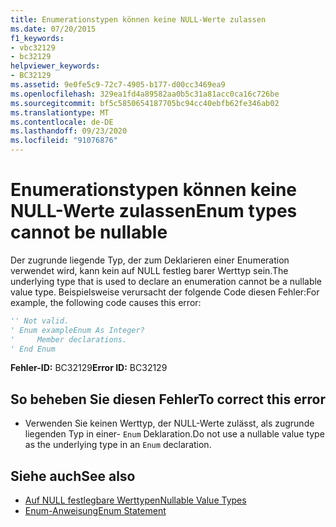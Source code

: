 ```yaml
---
title: Enumerationstypen können keine NULL-Werte zulassen
ms.date: 07/20/2015
f1_keywords:
- vbc32129
- bc32129
helpviewer_keywords:
- BC32129
ms.assetid: 9e0fe5c9-72c7-4905-b177-d00cc3469ea9
ms.openlocfilehash: 329ea1fd4a89582aa0b5c31a81acc0ca16c726be
ms.sourcegitcommit: bf5c5850654187705bc94cc40ebfb62fe346ab02
ms.translationtype: MT
ms.contentlocale: de-DE
ms.lasthandoff: 09/23/2020
ms.locfileid: "91076876"
---
```

# <a name="enum-types-cannot-be-nullable"></a><span data-ttu-id="ada6f-102">Enumerationstypen können keine NULL-Werte zulassen</span><span class="sxs-lookup"><span data-stu-id="ada6f-102">Enum types cannot be nullable</span></span>

<span data-ttu-id="ada6f-103">Der zugrunde liegende Typ, der zum Deklarieren einer Enumeration verwendet wird, kann kein auf NULL festleg barer Werttyp sein.</span><span class="sxs-lookup"><span data-stu-id="ada6f-103">The underlying type that is used to declare an enumeration cannot be a nullable value type.</span></span> <span data-ttu-id="ada6f-104">Beispielsweise verursacht der folgende Code diesen Fehler:</span><span class="sxs-lookup"><span data-stu-id="ada6f-104">For example, the following code causes this error:</span></span>  
  
```vb  
'' Not valid.  
' Enum exampleEnum As Integer?  
'     Member declarations.  
' End Enum  
```  
  
 <span data-ttu-id="ada6f-105">**Fehler-ID:** BC32129</span><span class="sxs-lookup"><span data-stu-id="ada6f-105">**Error ID:** BC32129</span></span>  
  
## <a name="to-correct-this-error"></a><span data-ttu-id="ada6f-106">So beheben Sie diesen Fehler</span><span class="sxs-lookup"><span data-stu-id="ada6f-106">To correct this error</span></span>  
  
- <span data-ttu-id="ada6f-107">Verwenden Sie keinen Werttyp, der NULL-Werte zulässt, als zugrunde liegenden Typ in einer- `Enum` Deklaration.</span><span class="sxs-lookup"><span data-stu-id="ada6f-107">Do not use a nullable value type as the underlying type in an `Enum` declaration.</span></span>  
  
## <a name="see-also"></a><span data-ttu-id="ada6f-108">Siehe auch</span><span class="sxs-lookup"><span data-stu-id="ada6f-108">See also</span></span>

- [<span data-ttu-id="ada6f-109">Auf NULL festlegbare Werttypen</span><span class="sxs-lookup"><span data-stu-id="ada6f-109">Nullable Value Types</span></span>](../programming-guide/language-features/data-types/nullable-value-types.md)
- [<span data-ttu-id="ada6f-110">Enum-Anweisung</span><span class="sxs-lookup"><span data-stu-id="ada6f-110">Enum Statement</span></span>](../language-reference/statements/enum-statement.md)

